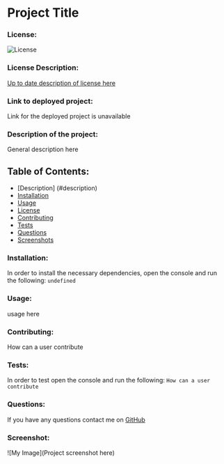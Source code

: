# Project Title
### License:
![License](https://img.shields.io/badge/License-undefined-blue.svg)
### License Description:
[Up to date description of license here](https://opensource.org/licenses/undefined)
### Link to deployed project:
Link for the deployed project is unavailable
### Description of the project:
General description here
## Table of Contents: 
* [Description] (#description)
* [Installation](#installation)
* [Usage](#usage)
* [License](#license)
* [Contributing](#contributing)
* [Tests](#tests)
* [Questions](#questions)
* [Screenshots](#screenshot)
### Installation:
In order to install the necessary dependencies, open the console and run the following:
```undefined```
### Usage:
usage here
### Contributing:
How can a user contribute
### Tests:
In order to test open the console and run the following:
```How can a user contribute```
### Questions:
If you have any questions contact me on [GitHub](https://github.com/AmberZimmerman) 
### Screenshot:
![My Image](Project screenshot here) 

